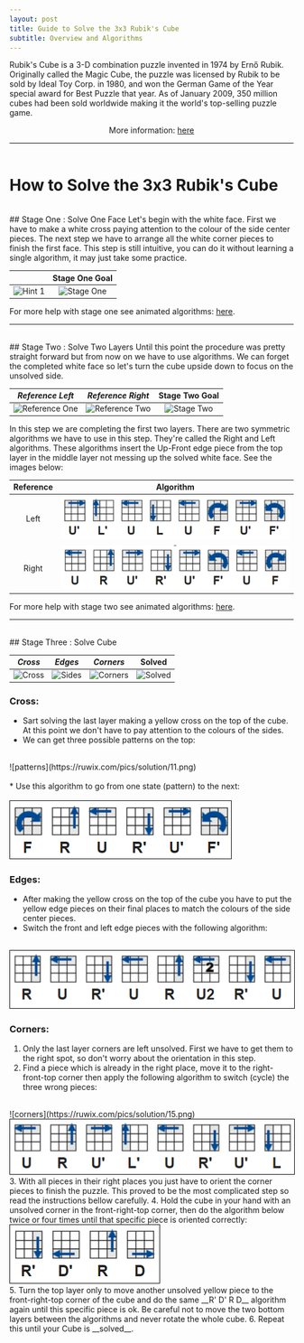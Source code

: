 ```yaml
---
layout: post
title: Guide to Solve the 3x3 Rubik's Cube
subtitle: Overview and Algorithms
---
```


<div style="border-bottom:1px solid black">
<p>
Rubik's Cube is a 3-D combination puzzle invented in 1974 by Ernő Rubik. Originally called the Magic Cube, the puzzle was licensed by Rubik to be sold by Ideal Toy Corp. in 1980, and won the German Game of the Year special award for Best Puzzle that year. As of January 2009, 350 million cubes had been sold worldwide making it the world's top-selling puzzle game.
</p>
<p style="text-align:center"> More information: <a href="http://simplyadvanced.net/blog/cheat-sheet-for-windows-command-prompt/">here</a></p>
</div>
<br>

# How to Solve the 3x3 Rubik's Cube
<br>
## Stage One : Solve One Face
Let's begin with the white face. First we have to make a white cross paying attention to the colour of the side center pieces. The next step we have to arrange all the white corner pieces to finish the first face. This step is still intuitive, you can do it without learning a single algorithm, it may just take some practice. 

| | __Stage One Goal__ |
| :---: | :---: |
| ![Hint 1](https://ruwix.com/pics/solution/01.png) | ![Stage One](https://ruwix.com/pics/solution/03.png) | 

For more help with stage one see animated algorithms: [here](
https://ruwix.com/the-rubiks-cube/how-to-solve-the-rubiks-cube-beginners-method/step-1-first-layer-edges/).

____
<br>
## Stage Two : Solve Two Layers
Until this point the procedure was pretty straight forward but from now on we have to use algorithms. We can forget the completed white face so let's turn the cube upside down to focus on the unsolved side.

| *Reference Left* | *Reference Right* | __Stage Two Goal__ |
| :---: | :---: | :---: |
| ![Reference One](https://ruwix.com/pics/solution/09.png) | ![Reference Two](https://ruwix.com/pics/solution/08.png) | ![Stage Two](https://ruwix.com/pics/solution/07.png) |

In this step we are completing the first two layers. There are two symmetric algorithms we have to use in this step. They're called the Right and Left algorithms. These algorithms insert the Up-Front edge piece from the top layer in the middle layer not messing up the solved white face. See the images below:

| Reference | Algorithm |
| :---: | :---: |
| Left | <img src="/img/rubik_stage_2_ref_left.png" style="border:px solid black" /> |
| Right | <img src="/img/rubik_stage_2_ref_right.png" style="border:px solid black" /> |

For more help with stage two see animated algorithms: [here](https://ruwix.com/the-rubiks-cube/how-to-solve-the-rubiks-cube-beginners-method/step3-second-layer-f2l/).

___
<br>
## Stage Three : Solve Cube

| *Cross* | *Edges* | *Corners* | __Solved__ |
| :---: | :---: | :---: | :---: |
| ![Cross](https://ruwix.com/pics/solution/12.png) | ![Sides](https://ruwix.com/pics/solution/13.png) | ![Corners](https://ruwix.com/pics/solution/16.png) | ![Solved](https://ruwix.com/pics/solution/17.png) |

### Cross:
* Sart solving the last layer making a yellow cross on the top of the cube. At this point we don't have to pay attention to the colours of the sides.
* We can get three possible patterns on the top: <br>
<br>
![patterns](https://ruwix.com/pics/solution/11.png)<br>
<br>
* Use this algorithm to go from one state (pattern) to the next: <br>
<br>
<img src="/img/rubik_stage_3_cross.png" style="border:1px solid black" />

### Edges:
* After making the yellow cross on the top of the cube you have to put the yellow edge pieces on their final places to match the colours of the side center pieces. 
* Switch the front and left edge pieces with the following algorithm: <br>
<br>
<img src="/img/rubik_stage_3_edges.png" style="border:1px solid black" />

### Corners:
1. Only the last layer corners are left unsolved. First we have to get them to the right spot, so don't worry about the orientation in this step.
2. Find a piece which is already in the right place, move it to the right-front-top corner then apply the following algorithm to switch (cycle) the three wrong pieces:<br>
<br>
![corners](https://ruwix.com/pics/solution/15.png)
<img src="/img/rubik_stage_3_corners.png" style="border:1px solid black" />
<br>
3. With all pieces in their right places you just have to orient the corner pieces to finish the puzzle. This proved to be the most complicated step so read the instructions bellow carefully.
4. Hold the cube in your hand with an unsolved corner in the front-right-top corner, then do the algorithm below twice or four times until that specific piece is oriented correctly: <br>
<img src="/img/rubik_stage_3_final.png" style="border:1px solid black" />
<br>
5. Turn the top layer only to move another unsolved yellow piece to the front-right-top corner of the cube and do the same __R' D' R D__ algorithm again until this specific piece is ok. Be careful not to move the two bottom layers between the algorithms and never rotate the whole cube.
6. Repeat this until your Cube is __solved__.
<br>

<br>
